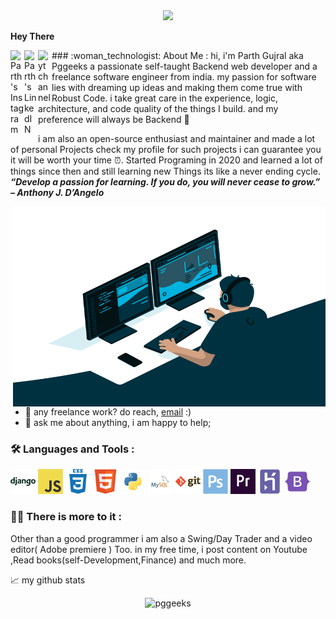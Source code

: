 
<div id="header" align="center">
  <img src="https://media.giphy.com/media/M9gbBd9nbDrOTu1Mqx/giphy.gif" width="100">
</div>

**Hey There**

<a href="https://www.instagram.com/parth_gujral0434/">
  <img align="left" alt="Parth's Instagram" width="22px" src="https://raw.githubusercontent.com/hussainweb/hussainweb/main/icons/instagram.png" />
</a>
<a href="https://www.linkedin.com/">
  <img align="left" alt="Parth's LinkedIN" width="22px" src="https://raw.githubusercontent.com/peterthehan/peterthehan/master/assets/linkedin.svg" />
</a>
<a href="https://www.youtube.com/c/DoctorPotato">
  <img align="left" alt="yt channel" width="22px" src="https://raw.githubusercontent.com/peterthehan/peterthehan/master/assets/youtube.svg" />
</a>
### :woman_technologist: About Me :
hi, i'm Parth Gujral aka Pggeeks a passionate self-taught Backend web developer and a freelance software engineer from india. my passion for software lies with dreaming up ideas and making them come true with Robust Code. i take great care in the experience, logic, architecture, and code quality of the things I build. and
my preference will always be Backend 🤌

i am also an open-source enthusiast and maintainer and made a lot of personal Projects check my profile for such projects i can guarantee you it will be worth your time ⏰.
Started Programing in 2020 and learned a lot of things since then and still learning new Things its like a never ending cycle.
<br>
***“Develop a passion for learning. If you do, you will never cease to grow.” – Anthony J. D’Angelo***

  <img align="right" alt="GIF" src="code.gif" width="500" height="320" />
  
- 💼 any freelance work? do reach, [email](mailto:parthgujral26@gmail.com) :)
- 💬 ask me about anything, i am happy to help;
### :hammer_and_wrench: Languages and Tools :  

<code><img height="40" src="https://raw.githubusercontent.com/github/explore/7456fdff59816d37ef383a6c8f32a26ff7332db2/topics/django/django.png"></code>
<code><img height="40" src="https://raw.githubusercontent.com/github/explore/80688e429a7d4ef2fca1e82350fe8e3517d3494d/topics/javascript/javascript.png"></code>
<code><img src="https://github.com/devicons/devicon/blob/master/icons/css3/css3-plain-wordmark.svg"  title="CSS3" alt="CSS" width="40" height="40"/></code>
<code><img src="https://github.com/devicons/devicon/blob/master/icons/html5/html5-original.svg" title="HTML5" alt="HTML" width="40" height="40"/></code>
<code><img height="40" src="https://raw.githubusercontent.com/github/explore/80688e429a7d4ef2fca1e82350fe8e3517d3494d/topics/python/python.png"></code>
<code><img height="40" src="https://raw.githubusercontent.com/github/explore/80688e429a7d4ef2fca1e82350fe8e3517d3494d/topics/mysql/mysql.png"></code>
<code><img height="40" src="https://raw.githubusercontent.com/github/explore/80688e429a7d4ef2fca1e82350fe8e3517d3494d/topics/git/git.png"></code>
<code><img height="40" src="https://github.com/devicons/devicon/blob/1119b9f84c0290e0f0b38982099a2bd027a48bf1/icons/photoshop/photoshop-plain.svg"></code>
<code><img height="40" src="https://github.com/devicons/devicon/blob/1119b9f84c0290e0f0b38982099a2bd027a48bf1/icons/premierepro/premierepro-plain.svg"></code>
<code><img height="40" src="https://github.com/devicons/devicon/blob/1119b9f84c0290e0f0b38982099a2bd027a48bf1/icons/heroku/heroku-plain.svg"></code>
<code><img height="40" src="https://github.com/devicons/devicon/blob/1119b9f84c0290e0f0b38982099a2bd027a48bf1/icons/bootstrap/bootstrap-plain.svg"></code>


### :woman_technologist: There is more to it :
Other than a good programmer i am also a Swing/Day Trader and a video editor( Adobe premiere ) Too.
in my free time, i post content on Youtube
,Read books(self-Development,Finance) and much more.

📈 my github stats

<p align="center"> <img src="https://github-readme-stats.vercel.app/api?username=pggeeks&show_icons=true&theme=gotham" alt="pggeeks" />
